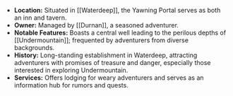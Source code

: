 - **Location:** Situated in [[Waterdeep]], the Yawning Portal serves as both an inn and tavern.
- **Owner:** Managed by [[Durnan]], a seasoned adventurer.
- **Notable Features:** Boasts a central well leading to the perilous depths of [[Undermountain]]; frequented by adventurers from diverse backgrounds.
- **History:** Long-standing establishment in Waterdeep, attracting adventurers with promises of treasure and danger, especially those interested in exploring Undermountain.
- **Services:** Offers lodging for weary adventurers and serves as an information hub for rumors and quests.